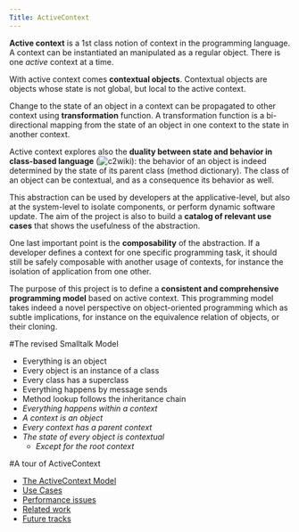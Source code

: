 ```yaml
---
Title: ActiveContext
---
```


**Active context** is a 1st class notion of context in the programming language. A context can be instantiated an manipulated as a regular object. There is one *active* context at a time. 

With active context comes **contextual objects**. Contextual objects are objects whose state is not global, but local to the active context. 

Change to the state of an object in a context can be propagated to other context using **transformation** function. A transformation function is a bi-directional mapping from the state of an object in one context to the state in another context. 

Active context explores also the **duality between state and behavior in class-based language** (![c2wiki](http://c2.com/cgi/wiki?DualityBetweenStateAndClass)): the behavior of an object is indeed determined by the state of its parent class (method dictionary). The class of an object can be contextual, and as a consequence its behavior as well.

This abstraction can be used by developers at the applicative-level, but also at the system-level to isolate components, or perform dynamic software update. The aim of the project is also to build a **catalog of relevant use cases** that shows the usefulness of the abstraction.

One last important point is the **composability** of the abstraction. If a developer defines a context for one specific programming task, it should still be safely composable with another usage of contexts, for instance the isolation of application from one other.

The purpose of this project is to define a **consistent and comprehensive programming model** based on active context. This programming model takes indeed a novel perspective on object-oriented programming which as subtle implications, for instance on the equivalence relation of objects, or their cloning.


#The revised Smalltalk Model


-  Everything is an object 
-  Every object is an instance of a class 
-  Every class has a superclass 
-  Everything happens by message sends 
-  Method lookup follows the inheritance chain
-  *Everything happens within a context*
-  *A context is an object*
-  *Every context has a parent context*
-  *The state of every object is contextual*
	-  *Except for the root context*


#A tour of ActiveContext


-  [The ActiveContext Model](%base_url%/research/ActiveContext/Model)
-  [Use Cases](%base_url%/research/ActiveContext/Applications)
-  [Performance issues](%base_url%/research/ActiveContext/Optimizations)
-  [Related work](%base_url%/research/ActiveContext/RelatedWork)
-  [Future tracks](%base_url%/research/ActiveContext/Future)
